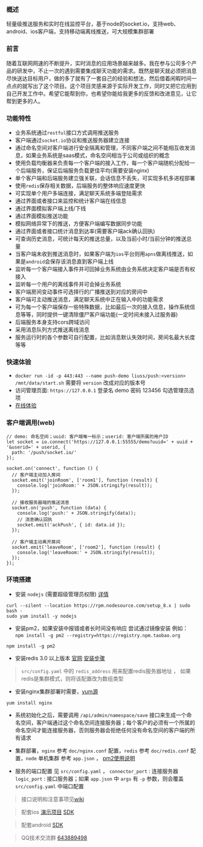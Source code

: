 ### 概述
轻量级推送服务和实时在线监控平台，基于node的socket.io，支持web、android、ios客户端，支持移动端离线推送，可大规模集群部署

### 前言
随着互联网网速的不断提升，实时消息的应用场景越来越多。我在参与公司多个产品的研发中，不止一次的遇到需要集成聊天功能的需求。既然是聊天就必须把消息尽快送达目标用户，做的多了就有了一套自己的经验和想法，然后借着闲暇时间一点点的就写出了这个项目。这个项目灵感来源于实际开发工作，同时又把它应用到自己开发工作中。希望它能帮到你，也希望你能给我更多的反馈和改进意见，让它帮到更多的人。

### 功能特性
- 业务系统通过`restful`接口方式调用推送服务
- 客户端通过`socket.io`协议和推送服务器建立连接
- 通过命名空间对客户端进行安全隔离和管理，不同客户端之间不能相互收发消息，如果业务系统是saas模式，命名空间相当于公司或组织的概念
- 使用负载均衡器来负责每一个客户端的接入工作，每一个客户端随机分配给一个后端服务，保证后端服务负载更佳平均(需要安装nginx)
- 单个客户端和后端服务建立强关联，会话信息不丢失，可实现多机多进程部署
- 使用`redis`保存相关数据，后端服务的整体响应速度更快
- 可实现单个用户多端连接，满足聊天系统多端登陆需求
- 通过界面或者接口来监控和统计客户端在线信息
- 通过界面模拟客户端上线/下线
- 通过界面模拟推送功能
- 模拟网络异常下的推送，方便客户端编写数据同步功能
- 通过界面或者接口统计消息到达率(需要客户端ack确认回执)
- 可查询历史消息，可统计每天的推送总量，以及当前小时/当前分钟的推送总量
- 当客户端未收到推送消息时，如果客户端为`ios`平台则用`apns`做离线推送，如果是`android`会保存该消息直到客户端上线
- 监听每一个客户端接入事件并可回掉业务系统由业务系统决定客户端是否有权接入
- 监听每一个用户的离线事件并可会掉业务系统
- 客户端房间变动事件可选择行的广播推送到对应的房间中
- 客户端可主动推送消息，满足聊天系统中正在输入中的功能需求
- 可为每一个客户端保存一些特殊数据，比如最后一次的接入信息，操作系统信息等等，同时提供一键清除僵尸客户端功能(一定时间未接入过服务器)
- 后端服务本身支持cors跨域访问
- 采用消息队列方式推送离线消息
- 服务运行时的各个参数可自行配置，比如消息默认失效时间，房间名最大长度等等

### 快速体验
- `docker run -id -p 443:443 --name push-demo liuss/push:<version> /mnt/data/start.sh` 需要将 `version` 改成对应的版本号
- 访问管理页面: `https://127.0.0.1` 登录名 demo 密码 123456  勾选管理员选项
- [在线体验](https://39.104.57.212:55555)

### 客户端调用(web)
```
// demo: 命名空间；uuid: 客户端唯一标示；userid: 客户端所属的用户ID
let socket = io.connect('https://127.0.0.1:55555/demo?uuid=' + uuid + '&userid=' + userid, {
  path: '/push/socket.io/'
});

socket.on('connect', function () {
  // 客户端主动加入房间
  socket.emit('joinRoom', ['room1'], function (result) {
    console.log('joinRoom:' + JSON.stringify(result));
  });
  
  // 接收服务器端的推送消息
  socket.on('push', function (data) {
    console.log('push:' + JSON.stringify(data));
    // 消息确认回执
    socket.emit('ackPush', { id: data.id });
  });
  
  // 客户端主动离开房间
  socket.emit('leaveRoom', ['room2'], function (result) {
    console.log('leaveRoom:' + JSON.stringify(result));
  });
});
```


### 环境搭建
- 安装 `nodejs` (需要超级管理员权限) [详情](https://nodejs.org/en/download/package-manager/#freebsd-and-openbsd)
```
curl --silent --location https://rpm.nodesource.com/setup_8.x | sudo bash -
sudo yum install -y nodejs
``` 
- 安装pm2，如果安装中报错或者长时间没有响应 尝试通过镜像安装 例如： `npm install -g pm2 --registry=https://registry.npm.taobao.org`
```
npm install -g pm2
```
- 安装redis 3.0 以上版本 [官网](http://redis.io/download) [安装步骤](http://blog.csdn.net/zhenzhendeblog/article/details/52161515)
>`src/config.yaml` 中的 `redis_address` 用来配置redis服务器地址 ， 如果redis是集群模式，则将该配置改为数组类型
- 安装nginx集群部署时需要，[yum源](http://nginx.org/en/linux_packages.html#stable)
```
yum install nginx
```
- 系统初始化之后，需要调用 `/api/admin/namespace/save` 接口来生成一个命名空间，客户端通过这个命名空间连接服务器；每个客户的必须有一个所属的命名空间才能连接服务器，否则服务器会拒绝任何没有命名空间的客户端的所有请求

- 集群部署，`nginx` 参考 `doc/nginx.conf` 配置，`redis`  参考 `doc/redis.conf` 配置，`node` 单机集群 参考 `app.json` ， [pm2使用说明](https://github.com/Unitech/pm2)

- 服务的端口配置 见 `src/config.yaml` ， `connector_port` : 连接服务器 `logic_port` : 接口服务器；如果 `app.json` 中 `args` 有 `-p` 参数，则会覆盖 `src/config.yaml` 中端口配置


> 接口说明和注意事项见[wiki](https://github.com/liutian/push/wiki)

> 配套ios [演示项目](https://github.com/visionetwsk/WSK_iOS_SDK_Demo) [SDK](https://github.com/visionetwsk/WSK_iOS_SDK)

> 配套android [SDK](https://bintray.com/visionetwsk/wskcss/wsk_sdk/1.1.1)

> QQ技术交流群 [643889498](https://jq.qq.com/?_wv=1027&k=5WHk8ay)
